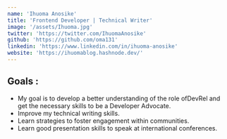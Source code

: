 ```yaml
---
name: 'Ihuoma Anosike'
title: 'Frontend Developer | Technical Writer'
image: '/assets/Ihuoma.jpg'
twitter: 'https://twitter.com/IhuomaAnosike'
github: 'https://github.com/oma131'
linkedin: 'https://www.linkedin.com/in/ihuoma-anosike'
website: 'https://ihuomablog.hashnode.dev/'
---
```


## Goals :
  - My goal is to develop a better understanding of the role ofDevRel and get the necessary skills to be a Developer Advocate.
  - Improve my technical writing skills.
  - Learn strategies to foster engagement within communities.
  - Learn good presentation skills to speak at international conferences.
